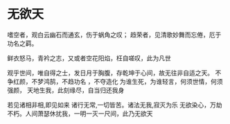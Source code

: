 # 无欲天

嗜空者，观白云幽石而通玄，伤于蜗角之叹；
趋荣者，见清歌妙舞而忘倦，厄于功名之羁。

鲜衣怒马，青衿之志，又或者空花阳焰，枉自嗟叹，此为凡世

观乎世间，唯自得之士，发日月于胸腹，存乾坤于心间，故无往非自适之天。
不争红颜，不梦鸿鹄，不趋功名 ，不夺造化
为谁生死，为谁轻言，何须世情，何须强颜，
天地生我，此刻缘尽，自当归还我身

若见诸相非相,即见如来 诸行无常,一切皆苦。诸法无我,寂灭为乐
无欲染心，万劫不朽。人间萧瑟休扰我，一明一灭一尺间，此乃无欲天
